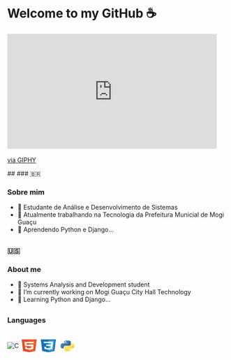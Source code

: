 # Welcome to my GitHub ☕
<iframe src="https://giphy.com/embed/Basrh159dGwKY" width="480" height="263" frameBorder="0" class="giphy-embed" allowFullScreen></iframe><p><a href="https://giphy.com/gifs/8bit-Basrh159dGwKY">via GIPHY</a></p>
## 
### 🇧🇷

### Sobre mim

  - 📖 Estudante de Análise e Desenvolvimento de Sistemas
  - 🔭 Atualmente trabalhando na Tecnologia da Prefeitura Municial de Mogi Guaçu
  - 🌱 Aprendendo Python e Django...
    
## 
### 🇺🇸

### About me

  - 📖 Systems Analysis and Development student
  - 🔭 I’m currently working on Mogi Guaçu City Hall Technology
  - 🌱 Learning Python and Django...
    
##
### Languages

<div style="display: inline_block "><br>
  <img align="center" alt="C" height="30" width="40" src="https://cdn.jsdelivr.net/gh/devicons/devicon/icons/c/c-original.svg" />
  <img align="center" alt="HTML" height="30" width="40" src="https://raw.githubusercontent.com/devicons/devicon/master/icons/html5/html5-original.svg">
  <img align="center" alt="CSS" height="30" width="40" src="https://raw.githubusercontent.com/devicons/devicon/master/icons/css3/css3-original.svg">
  <img align="center" alt="PYTHON" height="30" width="40" src="https://raw.githubusercontent.com/devicons/devicon/master/icons/python/python-original.svg">
